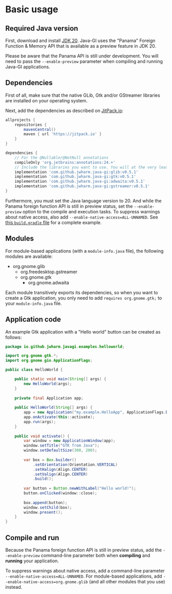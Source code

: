 # Basic usage

## Required Java version

First, download and install [JDK 20](https://jdk.java.net/20/). Java-GI uses the "Panama" Foreign Function & Memory API that is available as a preview feature in JDK 20.

Please be aware that the Panama API is still under development. You will need to pass the `--enable-preview` parameter when compiling and running Java-GI applications.

## Dependencies

First of all, make sure that the native GLib, Gtk and/or GStreamer libraries are installed on your operating system.

Next, add the dependencies as described on [JitPack.io](https://jitpack.io/#jwharm/java-gi/v0.5.1):

```groovy
allprojects {
	repositories {
		mavenCentral()
		maven { url 'https://jitpack.io' }
	}
}

dependencies {
    // For the @Nullable/@NotNull annotations
    compileOnly 'org.jetbrains:annotations:24.+'
    // Include the libraries you want to use. You will at the very least want to include GLib.
    implementation 'com.github.jwharm.java-gi:glib:v0.5.1'
    implementation 'com.github.jwharm.java-gi:gtk:v0.5.1'
    implementation 'com.github.jwharm.java-gi:adwaita:v0.5.1'
    implementation 'com.github.jwharm.java-gi:gstreamer:v0.5.1'
}
```

Furthermore, you must set the Java language version to 20. And while the Panama foreign function API is still in preview status, set the `--enable-preview` option to the compile and execution tasks. To suppress warnings about native access, also add `--enable-native-access=ALL-UNNAMED`. See [this `build.gradle` file](https://github.com/jwharm/java-gi-examples/blob/main/HelloWorld/build.gradle) for a complete example.

## Modules

For module-based applications (with a `module-info.java` file), the following modules are available:

* org.gnome.glib
    * org.freedesktop.gstreamer
    * org.gnome.gtk
        * org.gnome.adwaita

Each module transitively exports its dependencies, so when you want to create a Gtk application, you only need to add `requires org.gnome.gtk;` to your `module-info.java` file.

## Application code

An example Gtk application with a "Hello world" button can be created as follows:

```java
package io.github.jwharm.javagi.examples.helloworld;

import org.gnome.gtk.*;
import org.gnome.gio.ApplicationFlags;

public class HelloWorld {

    public static void main(String[] args) {
        new HelloWorld(args);
    }
    
    private final Application app;
    
    public HelloWorld(String[] args) {
        app = new Application("my.example.HelloApp", ApplicationFlags.DEFAULT_FLAGS);
        app.onActivate(this::activate);
        app.run(args);
    }
    
    public void activate() {
        var window = new ApplicationWindow(app);
        window.setTitle("GTK from Java");
        window.setDefaultSize(300, 200);
        
        var box = Box.builder()
            .setOrientation(Orientation.VERTICAL)
            .setHalign(Align.CENTER)
            .setValign(Align.CENTER)
            .build();
        
        var button = Button.newWithLabel("Hello world!");
        button.onClicked(window::close);
        
        box.append(button);
        window.setChild(box);
        window.present();
    }
}
```

## Compile and run

Because the Panama foreign function API is still in preview status, add the `--enable-preview` command-line parameter both when **compiling** and **running** your application.

To suppress warnings about native access, add a command-line parameter `--enable-native-access=ALL-UNNAMED`. For module-based applications, add `--enable-native-access=org.gnome.glib` (and all other modules that you use) instead.
